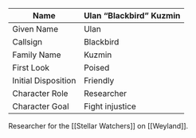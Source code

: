 | Name | Ulan “Blackbird” Kuzmin |
| ---  | --- |
| Given Name |  Ulan  |
| Callsign |  Blackbird  |
| Family Name |  Kuzmin  |
| First Look |  Poised  |
| Initial Disposition |  Friendly  |
| Character Role |  Researcher  |
| Character Goal |  Fight injustice  |
Researcher for the [[Stellar Watchers]] on [[Weyland]].